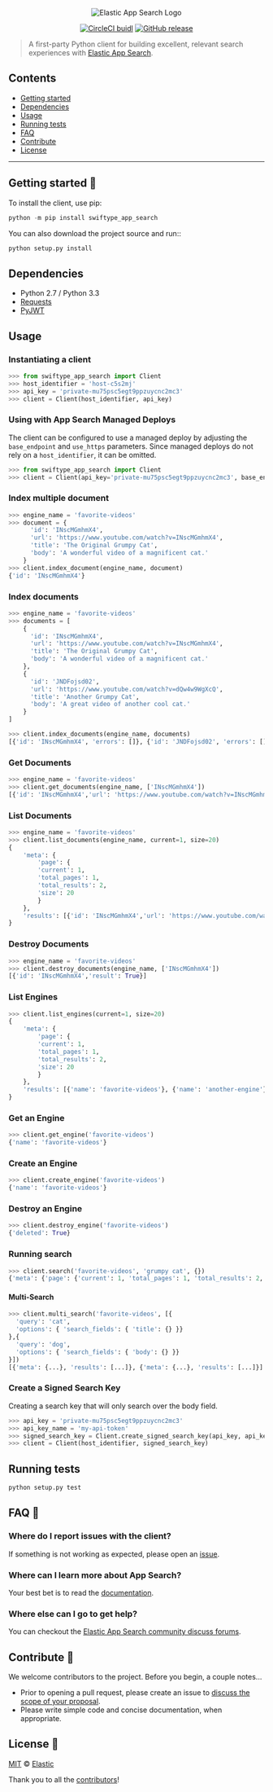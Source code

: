 <p align="center"><img src="https://github.com/swiftype/swiftype-app-search-python/blob/master/logo-app-search.png?raw=true" alt="Elastic App Search Logo"></p>

<p align="center"><a href="https://circleci.com/gh/swiftype/swiftype-app-search-python"><img src="https://circleci.com/gh/swiftype/swiftype-app-search-python.svg?style=svg" alt="CircleCI buidl"></a>
<a href="https://github.com/swiftype/swiftype-app-search-python/releases"><img src="https://img.shields.io/github/release/swiftype/swiftype-app-search-python/all.svg?style=flat-square" alt="GitHub release" /></a></p>

> A first-party Python client for building excellent, relevant search experiences with [Elastic App Search](https://www.elastic.co/cloud/app-search-service).

## Contents

+ [Getting started](#getting-started-)
+ [Dependencies](#dependencies)
+ [Usage](#usage)
+ [Running tests](#running-tests)
+ [FAQ](#faq-)
+ [Contribute](#contribute-)
+ [License](#license-)

***

## Getting started 🐣

To install the client, use pip:

```python
python -m pip install swiftype_app_search
```

You can also download the project source and run::

```python
python setup.py install
```

## Dependencies

+ Python 2.7 / Python 3.3
+ [Requests](https://github.com/requests/requests)
+ [PyJWT](https://github.com/jpadilla/pyjwt)

## Usage

### Instantiating a client

```python
>>> from swiftype_app_search import Client
>>> host_identifier = 'host-c5s2mj'
>>> api_key = 'private-mu75psc5egt9ppzuycnc2mc3'
>>> client = Client(host_identifier, api_key)
```

### Using with App Search Managed Deploys

The client can be configured to use a managed deploy by adjusting the `base_endpoint` and `use_https` parameters. Since managed deploys do not rely on a `host_identifier`, it can be omitted.

```python
>>> from swiftype_app_search import Client
>>> client = Client(api_key='private-mu75psc5egt9ppzuycnc2mc3', base_endpoint='localhost:3002/api/as/v1', use_https=False)
```

### Index multiple document

```python
>>> engine_name = 'favorite-videos'
>>> document = {
      'id': 'INscMGmhmX4',
      'url': 'https://www.youtube.com/watch?v=INscMGmhmX4',
      'title': 'The Original Grumpy Cat',
      'body': 'A wonderful video of a magnificent cat.'
    }
>>> client.index_document(engine_name, document)
{'id': 'INscMGmhmX4'}
```

### Index documents

```python
>>> engine_name = 'favorite-videos'
>>> documents = [
    {
      'id': 'INscMGmhmX4',
      'url': 'https://www.youtube.com/watch?v=INscMGmhmX4',
      'title': 'The Original Grumpy Cat',
      'body': 'A wonderful video of a magnificent cat.'
    },
    {
      'id': 'JNDFojsd02',
      'url': 'https://www.youtube.com/watch?v=dQw4w9WgXcQ',
      'title': 'Another Grumpy Cat',
      'body': 'A great video of another cool cat.'
    }
]

>>> client.index_documents(engine_name, documents)
[{'id': 'INscMGmhmX4', 'errors': []}, {'id': 'JNDFojsd02', 'errors': []}]
```

### Get Documents

```python
>>> engine_name = 'favorite-videos'
>>> client.get_documents(engine_name, ['INscMGmhmX4'])
[{'id': 'INscMGmhmX4','url': 'https://www.youtube.com/watch?v=INscMGmhmX4','title': 'The Original Grumpy Cat','body': 'A wonderful video of a magnificent cat.'}]
```

### List Documents
```python
>>> engine_name = 'favorite-videos'
>>> client.list_documents(engine_name, current=1, size=20)
{
    'meta': {
        'page': {
        'current': 1,
        'total_pages': 1,
        'total_results': 2,
        'size': 20
        }
    },
    'results': [{'id': 'INscMGmhmX4','url': 'https://www.youtube.com/watch?v=INscMGmhmX4','title': 'The Original Grumpy Cat','body': 'A wonderful video of a magnificent cat.'}]
}
```


### Destroy Documents

```python
>>> engine_name = 'favorite-videos'
>>> client.destroy_documents(engine_name, ['INscMGmhmX4'])
[{'id': 'INscMGmhmX4','result': True}]
```

### List Engines

```python
>>> client.list_engines(current=1, size=20)
{
    'meta': {
        'page': {
        'current': 1,
        'total_pages': 1,
        'total_results': 2,
        'size': 20
        }
    },
    'results': [{'name': 'favorite-videos'}, {'name': 'another-engine'}]
}
```

### Get an Engine

```python
>>> client.get_engine('favorite-videos')
{'name': 'favorite-videos'}
```

### Create an Engine

```python
>>> client.create_engine('favorite-videos')
{'name': 'favorite-videos'}
```

### Destroy an Engine

```python
>>> client.destroy_engine('favorite-videos')
{'deleted': True}
```

### Running search

```python
>>> client.search('favorite-videos', 'grumpy cat', {})
{'meta': {'page': {'current': 1, 'total_pages': 1, 'total_results': 2, 'size': 10}, ...}, 'results': [...]}
```

#### Multi-Search

```python
>>> client.multi_search('favorite-videos', [{
  'query': 'cat',
  'options': { 'search_fields': { 'title': {} }}
},{
  'query': 'dog',
  'options': { 'search_fields': { 'body': {} }}
}])
[{'meta': {...}, 'results': [...]}, {'meta': {...}, 'results': [...]}]
```

### Create a Signed Search Key

Creating a search key that will only search over the body field.

```python
>>> api_key = 'private-mu75psc5egt9ppzuycnc2mc3'
>>> api_key_name = 'my-api-token'
>>> signed_search_key = Client.create_signed_search_key(api_key, api_key_name, {'search_fields': { 'body': {}}})
>>> client = Client(host_identifier, signed_search_key)
```

## Running tests

```python
python setup.py test
```

## FAQ 🔮

### Where do I report issues with the client?

If something is not working as expected, please open an [issue](https://github.com/swiftype/swiftype-app-search-python/issues/new).

### Where can I learn more about App Search?

Your best bet is to read the [documentation](https://swiftype.com/documentation/app-search).

### Where else can I go to get help?

You can checkout the [Elastic App Search community discuss forums](https://discuss.elastic.co/c/app-search).

## Contribute 🚀

We welcome contributors to the project. Before you begin, a couple notes...

+ Prior to opening a pull request, please create an issue to [discuss the scope of your proposal](https://github.com/swiftype/swiftype-app-search-python/issues).
+ Please write simple code and concise documentation, when appropriate.

## License 📗

[MIT](https://github.com/swiftype/swiftype-app-search-python/blob/master/LICENSE.txt) © [Elastic](https://github.com/elastic)

Thank you to all the [contributors](https://github.com/swiftype/swiftype-app-search-python/graphs/contributors)!

